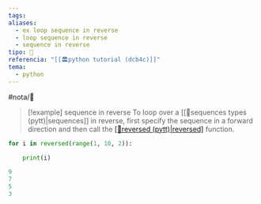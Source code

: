 ```yaml
---
tags: 
aliases:
  - ex loop sequence in reverse
  - loop sequence in reverse
  - sequence in reverse
tipo: 📑
referencia: "[[🏛️python tutorial (dcb4c)]]"
tema:
  - python
---
```


#nota/📑



> [!example] sequence in reverse 
>To loop over a [[📑sequences types (pytt)|sequences]] in reverse, first specify the sequence in a forward direction and then call the [[📑reversed (pytt)|reversed]]() function.


```python
for i in reversed(range(1, 10, 2)):

    print(i)

9
7
5
3
```

